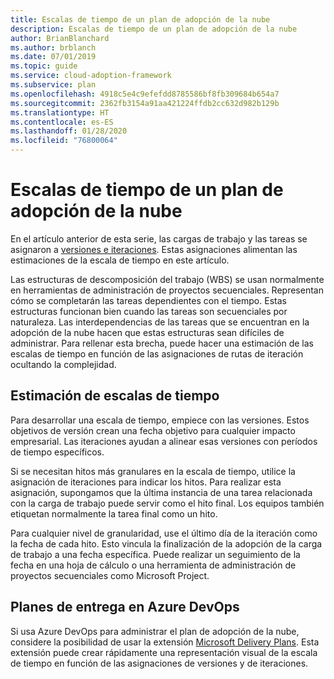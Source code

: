 ```yaml
---
title: Escalas de tiempo de un plan de adopción de la nube
description: Escalas de tiempo de un plan de adopción de la nube
author: BrianBlanchard
ms.author: brblanch
ms.date: 07/01/2019
ms.topic: guide
ms.service: cloud-adoption-framework
ms.subservice: plan
ms.openlocfilehash: 4918c5e4c9efefdd8785586bf8fb309684b654a7
ms.sourcegitcommit: 2362fb3154a91aa421224ffdb2cc632d982b129b
ms.translationtype: HT
ms.contentlocale: es-ES
ms.lasthandoff: 01/28/2020
ms.locfileid: "76800064"
---
```

# <a name="timelines-in-a-cloud-adoption-plan"></a>Escalas de tiempo de un plan de adopción de la nube

En el artículo anterior de esta serie, las cargas de trabajo y las tareas se asignaron a [versiones e iteraciones](./iteration-paths.md). Estas asignaciones alimentan las estimaciones de la escala de tiempo en este artículo.

Las estructuras de descomposición del trabajo (WBS) se usan normalmente en herramientas de administración de proyectos secuenciales. Representan cómo se completarán las tareas dependientes con el tiempo. Estas estructuras funcionan bien cuando las tareas son secuenciales por naturaleza. Las interdependencias de las tareas que se encuentran en la adopción de la nube hacen que estas estructuras sean difíciles de administrar. Para rellenar esta brecha, puede hacer una estimación de las escalas de tiempo en función de las asignaciones de rutas de iteración ocultando la complejidad.

## <a name="estimate-timelines"></a>Estimación de escalas de tiempo

Para desarrollar una escala de tiempo, empiece con las versiones. Estos objetivos de versión crean una fecha objetivo para cualquier impacto empresarial. Las iteraciones ayudan a alinear esas versiones con períodos de tiempo específicos.

Si se necesitan hitos más granulares en la escala de tiempo, utilice la asignación de iteraciones para indicar los hitos. Para realizar esta asignación, supongamos que la última instancia de una tarea relacionada con la carga de trabajo puede servir como el hito final. Los equipos también etiquetan normalmente la tarea final como un hito.

Para cualquier nivel de granularidad, use el último día de la iteración como la fecha de cada hito. Esto vincula la finalización de la adopción de la carga de trabajo a una fecha específica. Puede realizar un seguimiento de la fecha en una hoja de cálculo o una herramienta de administración de proyectos secuenciales como Microsoft Project.

## <a name="delivery-plans-in-azure-devops"></a>Planes de entrega en Azure DevOps

Si usa Azure DevOps para administrar el plan de adopción de la nube, considere la posibilidad de usar la extensión [Microsoft Delivery Plans](https://marketplace.visualstudio.com/items?itemName=ms.vss-plans). Esta extensión puede crear rápidamente una representación visual de la escala de tiempo en función de las asignaciones de versiones y de iteraciones.
